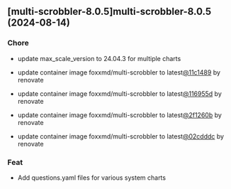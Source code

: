 

## [multi-scrobbler-8.0.5]multi-scrobbler-8.0.5 (2024-08-14)

### Chore



- update max_scale_version to 24.04.3 for multiple charts

- update container image foxxmd/multi-scrobbler to latest[@11c1489](https://github.com/11c1489) by renovate

- update container image foxxmd/multi-scrobbler to latest[@116955d](https://github.com/116955d) by renovate

- update container image foxxmd/multi-scrobbler to latest[@2f1260b](https://github.com/2f1260b) by renovate

- update container image foxxmd/multi-scrobbler to latest[@02cdddc](https://github.com/02cdddc) by renovate

### Feat



- Add questions.yaml files for various system charts